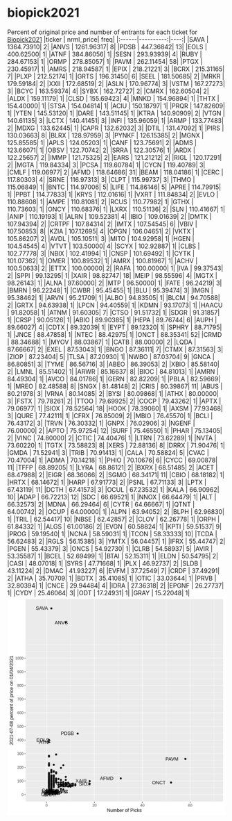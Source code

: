 # biopick2021
Percent of original price and number of entrants for each ticket for [Biopick2021](https://twitter.com/hashtag/Biopick2021)
|ticker | nrml_price| freq|
|:------|----------:|----:|
|SAVA   | 1364.73910|    2|
|ANVS   | 1261.96317|    8|
|PDSB   |  447.36842|   13|
|EOLS   |  400.62500|    1|
|ATNF   |  384.86056|    1|
|SESN   |  293.93939|    4|
|RUBY   |  284.67153|    1|
|ORMP   |  278.85057|    1|
|PAVM   |  262.11454|   58|
|PTGX   |  230.45917|    1|
|AMRS   |  218.94587|    1|
|EPIX   |  218.21221|    3|
|BCRX   |  215.31165|    7|
|PLXP   |  212.52174|    1|
|GRTS   |  196.31450|    6|
|SEEL   |  181.50685|    2|
|MRKR   |  179.59184|    2|
|XXII   |  172.68519|    2|
|ASLN   |  170.96774|    3|
|VSTM   |  167.27273|    3|
|BCYC   |  163.59374|    4|
|SYBX   |  162.72727|    2|
|CMRX   |  162.60504|    2|
|ALDX   |  159.11179|    1|
|CLSD   |  155.69423|    4|
|MNKD   |  154.96894|    1|
|THTX   |  154.40000|    1|
|STSA   |  154.04814|    1|
|ACIU   |  150.18797|    1|
|PRQR   |  147.82609|    1|
|YTEN   |  145.53120|    1|
|DARE   |  143.51145|    1|
|KTRA   |  140.90909|    2|
|VTGN   |  140.61135|    3|
|LCTX   |  140.41451|    3|
|INFI   |  135.96059|    1|
|ARMP   |  133.77483|    2|
|MDXG   |  133.62445|    1|
|CAPR   |  132.62032|    3|
|DTIL   |  131.47092|    1|
|PIRS   |  130.03663|    8|
|BLRX   |  128.97959|    3|
|PYNKF  |  126.15385|    2|
|MGNX   |  125.85585|    1|
|APLS   |  124.05203|    1|
|CANF   |  123.75691|    2|
|ADMS   |  123.66071|    1|
|OBSV   |  122.70742|    2|
|SRRA   |  122.30576|    1|
|ARDX   |  122.25657|    2|
|IMMP   |  121.75325|    2|
|EARS   |  121.21212|    2|
|RIGL   |  120.17291|    2|
|MGTA   |  119.84334|    3|
|PCSA   |  119.60784|    1|
|CYCN   |  119.40789|    3|
|CMLF   |  119.06977|    2|
|AFMD   |  118.64686|   31|
|BEAM   |  118.04186|    1|
|CERC   |  117.80303|    4|
|SRNE   |  116.97313|    3|
|CLPT   |  115.99737|    3|
|THMO   |  115.06849|    1|
|BNTC   |  114.97006|    5|
|LIFE   |  114.86146|    5|
|APRE   |  114.79915|    1|
|PPBT   |  114.77833|    1|
|KRYS   |  112.01616|    1|
|VXRT   |  111.84834|    2|
|EVLO   |  110.88608|    1|
|AMPE   |  110.81081|    2|
|RCUS   |  110.77982|    1|
|GTHX   |  110.73603|    1|
|ONCY   |  110.68376|    1|
|LXRX   |  110.51136|    2|
|SLN    |  110.41667|    1|
|ANIP   |  110.19193|    1|
|ALRN   |  109.52381|    4|
|IBIO   |  109.01639|    2|
|DMTK   |  107.94394|    2|
|CRTPF  |  107.84314|    2|
|IMTX   |  107.54545|    6|
|VBIV   |  107.50853|    8|
|KZIA   |  107.12695|    4|
|OPGN   |  106.04651|    2|
|VKTX   |  105.86207|    2|
|AVDL   |  105.10511|    3|
|MITO   |  104.92958|    1|
|HGEN   |  104.54545|    4|
|VTVT   |  103.50000|    4|
|SCYX   |  102.92887|    1|
|CLBS   |  102.77778|    3|
|NBIX   |  102.41994|    1|
|CNSP   |  101.69492|    1|
|CYTK   |  101.07362|    1|
|OMER   |  100.89532|    1|
|AMRX   |  100.81967|    1|
|ACHV   |  100.50633|    2|
|ETTX   |  100.00000|    2|
|RAFA   |  100.00000|    1|
|IVA    |   99.37543|    2|
|SPPI   |   99.13295|    1|
|XAIR   |   98.82747|   18|
|MEIP   |   98.55596|    4|
|MGTX   |   98.26143|    1|
|ALNA   |   97.60000|    2|
|MTP    |   96.50000|    1|
|FATE   |   96.24219|    3|
|BMRN   |   96.22248|    1|
|CWBR   |   95.45455|    1|
|BLU    |   95.39474|    3|
|IMGN   |   95.38462|    1|
|ARVN   |   95.21709|    1|
|ALBO   |   94.83505|    1|
|BLCM   |   94.70588|    2|
|GRTX   |   94.63938|    1|
|LPCN   |   94.40559|    1|
|KDMN   |   93.17073|    1|
|HAACU  |   91.82058|    1|
|ATNM   |   91.60305|    7|
|CTSO   |   91.51732|    1|
|SDGR   |   91.31857|    1|
|CRSP   |   90.05126|    1|
|ABIO   |   89.90385|    1|
|HEPA   |   89.76744|    6|
|AUPH   |   89.66027|    4|
|CDTX   |   89.32039|    1|
|EYPT   |   89.12320|    1|
|SPHRY  |   88.71795|    1|
|JNCE   |   88.47858|    1|
|NTEC   |   88.42975|    1|
|ONCT   |   88.35341|   52|
|CRMD   |   88.34688|    1|
|MYOV   |   88.03867|    1|
|CATB   |   88.00000|    2|
|LQDA   |   87.66667|    2|
|EXEL   |   87.53043|    1|
|BNGO   |   87.36111|    7|
|CTMX   |   87.31563|    3|
|ZIOP   |   87.23404|    5|
|TLSA   |   87.20930|    1|
|NWBO   |   87.03704|    9|
|GNCA   |   86.80851|    3|
|TYME   |   86.56716|    3|
|ABEO   |   86.39053|    2|
|XBIO   |   85.58140|    2|
|LMNL   |   85.51402|    1|
|ARWR   |   85.16637|    8|
|BIOC   |   84.81013|    1|
|AMRN   |   84.49304|    1|
|AVCO   |   84.01786|    1|
|GERN   |   82.82209|    1|
|PBLA   |   82.59669|    1|
|MREO   |   82.48588|    8|
|SNGX   |   81.48148|    2|
|CRIS   |   80.39867|   11|
|ABUS   |   80.21978|    3|
|VRNA   |   80.14085|    2|
|BYSI   |   80.09868|    1|
|ATHX   |   80.00000|    3|
|FSTX   |   79.78261|    2|
|TTOO   |   79.69925|    2|
|COCP   |   79.43262|    1|
|APTX   |   79.06977|    1|
|SIOX   |   78.52564|   18|
|HOOK   |   78.39060|    1|
|AXSM   |   77.93468|    3|
|QURE   |   77.42111|    1|
|CFRX   |   76.85009|    2|
|MBIO   |   76.45570|    1|
|BCLI   |   76.43172|    3|
|TRVN   |   76.30332|    1|
|GNPX   |   76.02906|    3|
|NGENF  |   76.00000|    2|
|APTO   |   75.97254|   12|
|SURF   |   75.46550|    1|
|PHAR   |   75.13405|    2|
|VINC   |   74.80000|    2|
|CTIC   |   74.40476|    1|
|LTRN   |   73.62289|    1|
|NVTA   |   73.60220|    1|
|TGTX   |   73.58823|    8|
|XERS   |   72.88136|    8|
|DRRX   |   71.90476|    1|
|GMDA   |   71.52941|    3|
|TRIB   |   70.91413|    1|
|CALA   |   70.58824|    5|
|CVAC   |   70.47004|    1|
|ADMA   |   70.14218|    1|
|PHIO   |   70.10676|    6|
|CYCC   |   69.00878|   11|
|TFFP   |   68.89205|    1|
|LYRA   |   68.86121|    2|
|BXRX   |   68.51485|    2|
|ACET   |   68.47988|    2|
|EIGR   |   68.36066|    2|
|SGMO   |   68.34171|   11|
|CBIO   |   68.18182|    1|
|HRTX   |   68.14672|    1|
|HARP   |   67.91773|    2|
|PSNL   |   67.71133|    3|
|LPTX   |   67.43119|   11|
|DCTH   |   67.41573|    3|
|OCUL   |   67.23532|    1|
|KALA   |   66.90962|   10|
|ADAP   |   66.72213|   12|
|SDC    |   66.69521|    1|
|NNOX   |   66.64479|    1|
|ALT    |   66.32573|    2|
|MDNA   |   66.29464|    6|
|CYTR   |   64.66667|    1|
|QTNT   |   64.00742|    2|
|OCUP   |   64.00000|    1|
|ALPN   |   63.94052|    2|
|BLPH   |   62.96830|    1|
|TRIL   |   62.54417|   10|
|NBSE   |   62.42857|    2|
|CLOV   |   62.26778|    1|
|ORPH   |   61.84332|    1|
|ALGS   |   61.00186|    2|
|EVGN   |   60.58824|    1|
|KPTI   |   59.51537|    9|
|PROG   |   59.19540|    1|
|NCNA   |   58.59031|    1|
|TCON   |   58.33333|   10|
|TCDA   |   56.62483|    2|
|RGLS   |   56.15385|    3|
|YMTX   |   56.04457|    1|
|IFRX   |   55.44747|    2|
|PGEN   |   55.43379|    3|
|ONCS   |   54.92730|    1|
|CLRB   |   54.58937|    5|
|AVIR   |   53.35587|    1|
|BCEL   |   52.69499|    1|
|BTAI   |   52.15311|    1|
|ELDN   |   50.54795|    2|
|CASI   |   48.07018|    1|
|SYRS   |   47.71668|    1|
|PLX    |   46.92737|    2|
|SLDB   |   43.11224|    2|
|DMAC   |   41.93227|    6|
|EVFM   |   37.72549|    7|
|CRDF   |   37.49291|    2|
|ATHA   |   35.70709|    1|
|BDTX   |   35.41085|    1|
|OTIC   |   33.03644|    1|
|PRVB   |   32.80394|    1|
|CNCE   |   29.94484|    4|
|IDRA   |   27.36318|    2|
|EPGNF  |   26.27737|    1|
|CYDY   |   25.46064|    3|
|ODT    |   17.24931|    1|
|GRAY   |   15.22048|    1|
![retvspicks](biopicks.png?raw=true)
